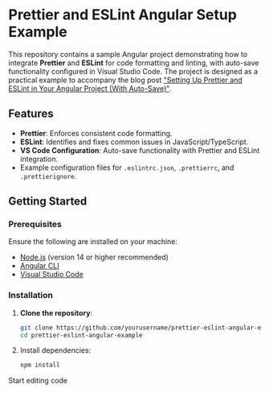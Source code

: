 # Prettier and ESLint Angular Setup Example

This repository contains a sample Angular project demonstrating how to integrate **Prettier** and **ESLint** for code formatting and linting, with auto-save functionality configured in Visual Studio Code. The project is designed as a practical example to accompany the blog post ["Setting Up Prettier and ESLint in Your Angular Project (With Auto-Save)"](https://robododd.com/setting-up-prettier-and-eslint-in-your-angular-project/).

## Features

- **Prettier**: Enforces consistent code formatting.
- **ESLint**: Identifies and fixes common issues in JavaScript/TypeScript.
- **VS Code Configuration**: Auto-save functionality with Prettier and ESLint integration.
- Example configuration files for `.eslintrc.json`, `.prettierrc`, and `.prettierignore`.

## Getting Started

### Prerequisites

Ensure the following are installed on your machine:

- [Node.js](https://nodejs.org/) (version 14 or higher recommended)
- [Angular CLI](https://angular.io/cli)
- [Visual Studio Code](https://code.visualstudio.com/)

### Installation

1. **Clone the repository**:
   ```bash
   git clone https://github.com/yourusername/prettier-eslint-angular-example.git
   cd prettier-eslint-angular-example
   ```
2. Install dependencies:
   ```bash
   npm install
   ```

Start editing code
